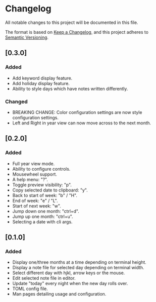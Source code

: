 # Changelog
All notable changes to this project will be documented in this file.

The format is based on [Keep a Changelog](https://keepachangelog.com/en/1.0.0/),
and this project adheres to [Semantic Versioning](https://semver.org/spec/v2.0.0.html).

## [0.3.0]
### Added
- Add keyword display feature.
- Add holiday display feature.
- Ability to style days which have notes written differently.

### Changed
- BREAKING CHANGE: Color configuration settings are now style configuration settings.
- Left and Right in year view can now move across to the next month.

## [0.2.0]
### Added
- Full year view mode.
- Ability to configure controls.
- Mousewheel support.
- A help menu: "?".
- Toggle preview visibility: "p".
- Copy selected date to clipboard: "y".
- Back to start of week: "b" / "H".
- End of week: "e" / "L".
- Start of next week: "w".
- Jump down one month: "ctrl+d".
- Jump up one month: "ctrl+u".
- Selecting a date with cli args.

## [0.1.0]
### Added
- Display one/three months at a time depending on terminal height.
- Display a note file for selected day depending on terminal width.
- Select different day with hjkl, arrow keys or the mouse.
- Edit selected note file in editor.
- Update "today" every night when the new day rolls over.
- TOML config file.
- Man pages detailing usage and configuration.
